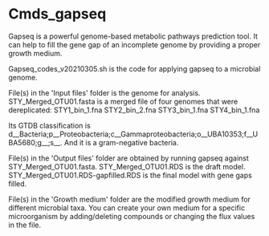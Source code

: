 # Cmds_gapseq
Gapseq is a powerful genome-based metabolic pathways prediction tool. It can help to fill the gene gap of an incomplete genome by providing a proper growth medium.


Gapseq_codes_v20210305.sh is the code for applying gapseq to a microbial genome.

File(s) in the 'Input files' folder is the genome for analysis.
STY_Merged_OTU01.fasta is a merged file of four genomes that were dereplicated:
STY1_bin_1.fna
STY2_bin_2.fna
STY3_bin_1.fna
STY4_bin_1.fna

Its GTDB classification is d__Bacteria;p__Proteobacteria;c__Gammaproteobacteria;o__UBA10353;f__UBA5680;g__;s__. And it is a gram-negative bacteria.


File(s) in the 'Output files' folder are obtained by running gapseq against STY_Merged_OTU01.fasta.
STY_Merged_OTU01.RDS is the draft model.
STY_Merged_OTU01.RDS-gapfilled.RDS is the final model with gene gaps filled.


File(s) in the 'Growth medium' folder are the modified growth medium for different microbial taxa. You can create your own medium for a specific microorganism by adding/deleting compounds or changing the flux values in the file.